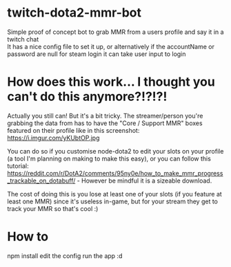 # twitch-dota2-mmr-bot
Simple proof of concept bot to grab MMR from a users profile and say it in a twitch chat  
It has a nice config file to set it up, or alternatively if the accountName or password are null for steam login it can take user input to login

# How does this work... I thought you can't do this anymore?!?!?!
Actually you still can! But it's a bit tricky. The streamer/person you're grabbing the data from has to have the "Core / Support MMR" boxes featured on their profile like in this screenshot: https://i.imgur.com/yKUbtOP.jpg

You can do so if you customise node-dota2 to edit your slots on your profile (a tool I'm planning on making to make this easy), or you can follow this tutorial: https://reddit.com/r/DotA2/comments/95ny0e/how_to_make_mmr_progress_trackable_on_dotabuff/ - However be mindful it is a sizeable download.

The cost of doing this is you lose at least one of your slots (if you feature at least one MMR) since it's useless in-game, but for your stream they get to track your MMR so that's cool :)

# How to
npm install
edit the config
run the app :d

